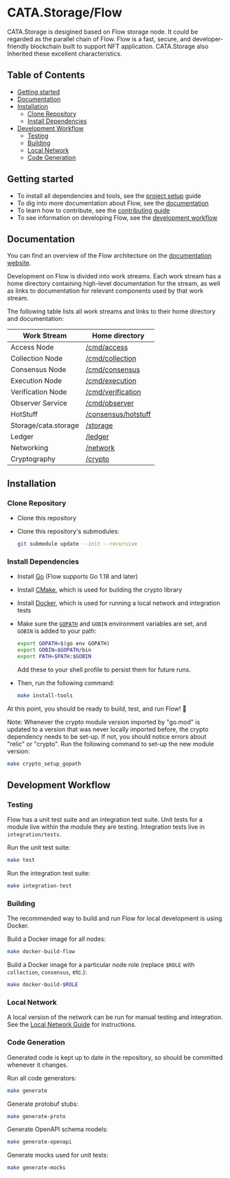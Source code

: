 # CATA.Storage/Flow

CATA.Storage is desigined based on Flow storage node. It could be regarded as the parallel chain of Flow. Flow is a fast, secure, and developer-friendly blockchain built to support NFT application. CATA.Storage also Inherited these excellent characteristics.


<!-- START doctoc generated TOC please keep comment here to allow auto update -->
<!-- DON'T EDIT THIS SECTION, INSTEAD RE-RUN doctoc TO UPDATE -->

## Table of Contents

- [Getting started](#getting-started)
- [Documentation](#documentation)
- [Installation](#installation)
    - [Clone Repository](#clone-repository)
    - [Install Dependencies](#install-dependencies)
- [Development Workflow](#development-workflow)
    - [Testing](#testing)
    - [Building](#building)
    - [Local Network](#local-network)
    - [Code Generation](#code-generation)

<!-- END doctoc generated TOC please keep comment here to allow auto update -->

## Getting started

- To install all dependencies and tools, see the [project setup](#installation) guide
- To dig into more documentation about Flow, see the [documentation](#documentation)
- To learn how to contribute, see the [contributing guide](/CONTRIBUTING.md)
- To see information on developing Flow, see the [development workflow](#development-workflow)

## Documentation

You can find an overview of the Flow architecture on the [documentation website](https://www.onflow.org/primer).

Development on Flow is divided into work streams. Each work stream has a home directory containing high-level
documentation for the stream, as well as links to documentation for relevant components used by that work stream.

The following table lists all work streams and links to their home directory and documentation:

| Work Stream        | Home directory                             |
|--------------------|--------------------------------------------|
| Access Node        | [/cmd/access](/cmd/access)                 |
| Collection Node    | [/cmd/collection](/cmd/collection)         |
| Consensus Node     | [/cmd/consensus](/cmd/consensus)           |
| Execution Node     | [/cmd/execution](/cmd/execution)           |
| Verification Node  | [/cmd/verification](/cmd/verification)     |
| Observer Service   | [/cmd/observer](/cmd/observer)             |
| HotStuff           | [/consensus/hotstuff](/consensus/hotstuff) |
| Storage/cata.storage  | [/storage](/storage)                       |
| Ledger             | [/ledger](/ledger)                         |
| Networking         | [/network](/network/)                      |
| Cryptography       | [/crypto](/crypto)                         |

## Installation

### Clone Repository

- Clone this repository
- Clone this repository's submodules:

    ```bash
    git submodule update --init --recursive
    ```

### Install Dependencies

- Install [Go](https://golang.org/doc/install) (Flow supports Go 1.18 and later)
- Install [CMake](https://cmake.org/install/), which is used for building the crypto library
- Install [Docker](https://docs.docker.com/get-docker/), which is used for running a local network and integration tests
- Make sure the [`GOPATH`](https://golang.org/cmd/go/#hdr-GOPATH_environment_variable) and `GOBIN` environment variables
  are set, and `GOBIN` is added to your path:

    ```bash
    export GOPATH=$(go env GOPATH)
    export GOBIN=$GOPATH/bin
    export PATH=$PATH:$GOBIN
    ```

  Add these to your shell profile to persist them for future runs.
- Then, run the following command:

    ```bash
    make install-tools
    ```

At this point, you should be ready to build, test, and run Flow! 🎉

Note: Whenever the crypto module version imported by "go.mod" is updated to a version that was never locally imported before, the crypto dependency needs to be set-up. If not, you should notice errors about "relic" or "crypto". Run the following command to set-up the new module version:

```bash
make crypto_setup_gopath
```

## Development Workflow

### Testing

Flow has a unit test suite and an integration test suite. Unit tests for a module live within the module they are
testing. Integration tests live in `integration/tests`.

Run the unit test suite:

```bash
make test
```

Run the integration test suite:

```bash
make integration-test
```

### Building

The recommended way to build and run Flow for local development is using Docker.

Build a Docker image for all nodes:

```bash
make docker-build-flow
```

Build a Docker image for a particular node role (replace `$ROLE` with `collection`, `consensus`, etc.):

```bash
make docker-build-$ROLE
```

### Local Network

A local version of the network can be run for manual testing and integration. See
the [Local Network Guide](/integration/localnet/README.md) for instructions.

### Code Generation

Generated code is kept up to date in the repository, so should be committed whenever it changes.

Run all code generators:

```bash
make generate
```

Generate protobuf stubs:

```bash
make generate-proto
```

Generate OpenAPI schema models:

```bash
make generate-openapi
```

Generate mocks used for unit tests:

```bash
make generate-mocks
```
